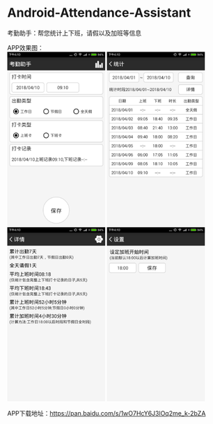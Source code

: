 # Android-Attendance-Assistant
考勤助手：帮您统计上下班，请假以及加班等信息

APP效果图：  
<img src="https://github.com/ckj375/img-folder/blob/master/attendance-assistant/attendance_assistant_1.png" height="400" width="225"/>
<img src="https://github.com/ckj375/img-folder/blob/master/attendance-assistant/attendance_assistant_2.png" height="400" width="225"/>
<img src="https://github.com/ckj375/img-folder/blob/master/attendance-assistant/attendance_assistant_3.png" height="400" width="225"/>
<img src="https://github.com/ckj375/img-folder/blob/master/attendance-assistant/attendance_assistant_4.png" height="400" width="225"/>

APP下载地址：https://pan.baidu.com/s/1wO7HcY6J3lOq2me_k-2bZA
